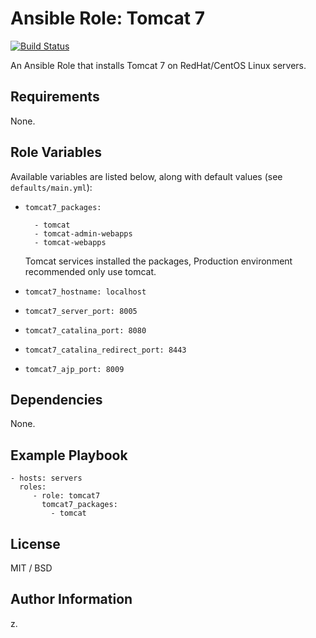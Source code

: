 # Ansible Role: Tomcat 7

[![Build Status](https://travis-ci.org/devops/ansible-role-tomcat7.svg?branch=master)](https://travis-ci.org/devops/ansible-role-tomcat7)

An Ansible Role that installs Tomcat 7 on RedHat/CentOS Linux servers.

## Requirements

None.

## Role Variables

Available variables are listed below, along with default values (see `defaults/main.yml`):

* `tomcat7_packages:`
    ```
      - tomcat
      - tomcat-admin-webapps
      - tomcat-webapps
    ```
    Tomcat services installed the packages, Production environment recommended only use tomcat.


* `tomcat7_hostname: localhost`
* `tomcat7_server_port: 8005`
* `tomcat7_catalina_port: 8080`
* `tomcat7_catalina_redirect_port: 8443`
* `tomcat7_ajp_port: 8009`

## Dependencies

None.

## Example Playbook

    - hosts: servers
      roles:
         - role: tomcat7
           tomcat7_packages:
             - tomcat

## License

MIT / BSD

## Author Information

z.
